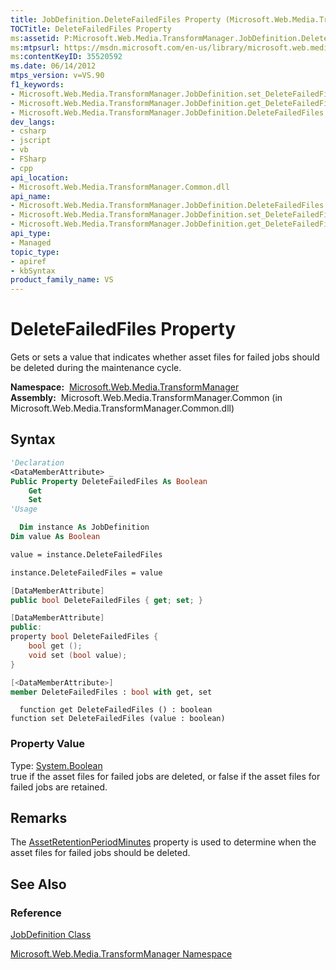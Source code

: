 ```yaml
---
title: JobDefinition.DeleteFailedFiles Property (Microsoft.Web.Media.TransformManager)
TOCTitle: DeleteFailedFiles Property
ms:assetid: P:Microsoft.Web.Media.TransformManager.JobDefinition.DeleteFailedFiles
ms:mtpsurl: https://msdn.microsoft.com/en-us/library/microsoft.web.media.transformmanager.jobdefinition.deletefailedfiles(v=VS.90)
ms:contentKeyID: 35520592
ms.date: 06/14/2012
mtps_version: v=VS.90
f1_keywords:
- Microsoft.Web.Media.TransformManager.JobDefinition.set_DeleteFailedFiles
- Microsoft.Web.Media.TransformManager.JobDefinition.get_DeleteFailedFiles
- Microsoft.Web.Media.TransformManager.JobDefinition.DeleteFailedFiles
dev_langs:
- csharp
- jscript
- vb
- FSharp
- cpp
api_location:
- Microsoft.Web.Media.TransformManager.Common.dll
api_name:
- Microsoft.Web.Media.TransformManager.JobDefinition.DeleteFailedFiles
- Microsoft.Web.Media.TransformManager.JobDefinition.set_DeleteFailedFiles
- Microsoft.Web.Media.TransformManager.JobDefinition.get_DeleteFailedFiles
api_type:
- Managed
topic_type:
- apiref
- kbSyntax
product_family_name: VS
---
```


# DeleteFailedFiles Property

Gets or sets a value that indicates whether asset files for failed jobs should be deleted during the maintenance cycle.

**Namespace:**  [Microsoft.Web.Media.TransformManager](microsoft-web-media-transformmanager-namespace.md)  
**Assembly:**  Microsoft.Web.Media.TransformManager.Common (in Microsoft.Web.Media.TransformManager.Common.dll)

## Syntax

```vb
'Declaration
<DataMemberAttribute> _
Public Property DeleteFailedFiles As Boolean
    Get
    Set
'Usage

  Dim instance As JobDefinition
Dim value As Boolean

value = instance.DeleteFailedFiles

instance.DeleteFailedFiles = value
```

```csharp
[DataMemberAttribute]
public bool DeleteFailedFiles { get; set; }
```

```cpp
[DataMemberAttribute]
public:
property bool DeleteFailedFiles {
    bool get ();
    void set (bool value);
}
```

``` fsharp
[<DataMemberAttribute>]
member DeleteFailedFiles : bool with get, set
```

```jscript
  function get DeleteFailedFiles () : boolean
function set DeleteFailedFiles (value : boolean)
```

### Property Value

Type: [System.Boolean](https://msdn.microsoft.com/library/a28wyd50)  
true if the asset files for failed jobs are deleted, or false if the asset files for failed jobs are retained.  

## Remarks

The [AssetRetentionPeriodMinutes](jobdefinition-assetretentionperiodminutes-property-microsoft-web-media-transformmanager.md) property is used to determine when the asset files for failed jobs should be deleted.

## See Also

### Reference

[JobDefinition Class](jobdefinition-class-microsoft-web-media-transformmanager.md)

[Microsoft.Web.Media.TransformManager Namespace](microsoft-web-media-transformmanager-namespace.md)

